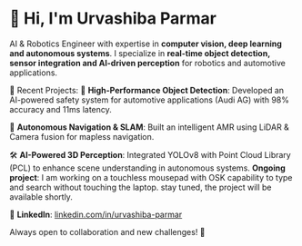 # 👋 Hi, I'm Urvashiba Parmar  

AI & Robotics Engineer with expertise in **computer vision, deep learning and autonomous systems**. I specialize in **real-time object detection, sensor integration and AI-driven perception** for robotics and automotive applications.  

📂 Recent Projects:
🚗 **High-Performance Object Detection**: Developed an AI-powered safety system for automotive applications (Audi AG) with 98% accuracy and 11ms latency.

🤖 **Autonomous Navigation & SLAM**: Built an intelligent AMR using LiDAR & Camera fusion for mapless navigation.

🛠️ **AI-Powered 3D Perception**: Integrated YOLOv8 with Point Cloud Library (PCL) to enhance scene understanding in autonomous systems.
**Ongoing project**: I am working on a touchless mousepad with OSK capability to type and search without touching the laptop. stay tuned, the project will be available shortly.

📌 **LinkedIn**: [linkedin.com/in/urvashiba-parmar](https://linkedin.com/in/urvashiba-parmar)  

Always open to collaboration and new challenges! 🚀
